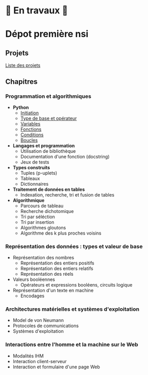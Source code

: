 # 🚧 En travaux 🚧 

# Dépot première nsi  

## Projets  

[Liste des projets](Projets)

## Chapitres  

### Programmation et algorithmiques   
- __Python__  
    - [Initiation](1_Programmation_et_algorithmiques/langage_Python/Initiation/)   
    - [Type de base et opérateur](1_Programmation_et_algorithmiques/langage_Python/Type_de_base_et_operateur)  
    - [Variables](1_Programmation_et_algorithmiques/langage_Python/Variables)  
    - [Fonctions](1_Programmation_et_algorithmiques/langage_Python/Fonctions)  
    - [Conditions](1_Programmation_et_algorithmiques/langage_Python/Conditions)   
    - [Boucles](1_Programmation_et_algorithmiques/langage_Python/Boucles)   
- __Langages et programmation__  
    - Utilisation de bibliothèque   
    - Documentation d'une fonction (docstring)   
    - Jeux de tests  
- __Types construits__    
    - Tuples (p-uplets)
    - Tableaux   
    - Dictionnaires  
- __Traitement de données en tables__     
    - Indexation, recherche, tri et fusion de tables  
- __Algorithmique__      
    - Parcours de tableau   
    - Recherche dichotomique     
    - Tri par séléction   
    - Tri par insertion   
    - Algorithmes gloutons   
    - Algorithme des k plus proches voisins    
        

### Représentation des données : types et valeur de base      
- Représentation des nombres     
    - Représentation des entiers positifs    
    - Représentation des entiers relatifs    
    - Représentation des réels    
- Valeurs booléennes    
    - Opérateurs et expressions booléens, circuits logique   
- Représentation d'un texte en machine 
    - Encodages 

### Architectures matérielles et systèmes d'exploitation   
- Model de von Neumann  
- Protocoles de communications   
- Systèmes d'exploitation    


### Interactions entre l'homme et la machine sur le Web    
- Modalités IHM  
- Interaction client-serveur    
- Interaction et formulaire d'une page Web  


